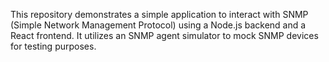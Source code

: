 



This repository demonstrates a simple application to interact with SNMP (Simple Network Management Protocol) using a Node.js backend and a React frontend. It utilizes an SNMP agent simulator to mock SNMP devices for testing purposes.
